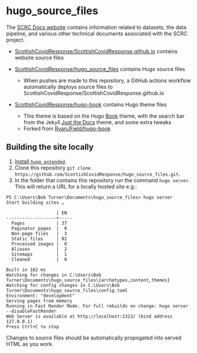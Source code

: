 # hugo_source_files

The [SCRC Docs website](https://github.com/ScottishCovidResponse/ScottishCovidResponse.github.io) contains information related to datasets, the data pipeline, and various other technical documents associated with the SCRC project.

* [ScottishCovidResponse/ScottishCovidResponse.github.io](https://github.com/ScottishCovidResponse/ScottishCovidResponse.github.io) contains website source files

* [ScottishCovidResponse/hugo_source_files](https://github.com/ScottishCovidResponse/hugo_source_files) contains Hugo source files 
  * When pushes are made to this repository, a GitHub actions workflow automatically deploys source files to ScottishCovidResponse/ScottishCovidResponse.github.io

* [ScottishCovidResponse/hugo-book](https://github.com/ScottishCovidResponse/hugo-book) contains Hugo theme files
  * This theme is based on the Hugo [Book](https://github.com/alex-shpak/hugo-book) theme, with the search bar from the Jekyll [Just the Docs](https://github.com/pmarsceill/just-the-docs) theme, and some extra tweaks
  * Forked from [RyanJField/hugo-book](https://github.com/RyanJField/hugo-book)

## Building the site locally

1. [Install `hugo extended`](https://gohugo.io/getting-started/installing/).
2. Clone this repository `git clone https://github.com/ScottishCovidResponse/hugo_source_files.git`.
3. In the folder that contains this repository run the command `hugo server`. This will return a URL for a locally hosted site e.g.:
   
```
PS C:\Users\Bob Turner\Documents\hugo_source_files> hugo server
Start building sites … 

                   | EN  
-------------------+-----
  Pages            | 37
  Paginator pages  |  0
  Non-page files   |  3
  Static files     | 82
  Processed images |  0
  Aliases          |  2
  Sitemaps         |  1
  Cleaned          |  0

Built in 182 ms
Watching for changes in C:\Users\Bob Turner\Documents\hugo_source_files\{archetypes,content,themes}
Watching for config changes in C:\Users\Bob Turner\Documents\hugo_source_files\config.toml
Environment: "development"
Serving pages from memory
Running in Fast Render Mode. For full rebuilds on change: hugo server --disableFastRender
Web Server is available at http://localhost:1313/ (bind address 127.0.0.1)
Press Ctrl+C to stop
```

Changes to source files should be automatically propogated into served HTML as you work.